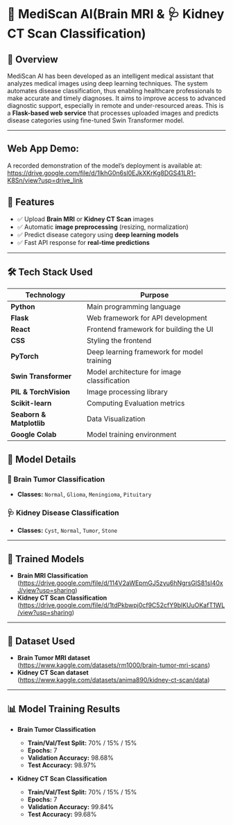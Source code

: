 # 🧠 MediScan AI(Brain MRI & 🩺 Kidney CT Scan Classification)

## 🚀 Overview
MediScan AI has been developed as an intelligent medical assistant that analyzes medical images using deep learning techniques. The system automates disease classification, thus enabling healthcare professionals to make accurate and timely diagnoses. It aims to improve access to advanced diagnostic support, especially in remote and under-resourced areas. This is a **Flask-based web service** that processes uploaded images and predicts disease categories using fine-tuned Swin Transformer model.

---
## Web App Demo: 
A recorded demonstration of the model’s deployment is available at: https://drive.google.com/file/d/1lkhG0n6sl0EJkXKrKg8DGS41LR1-K8Sn/view?usp=drive_link
## 🌟 Features
- ✅ Upload **Brain MRI** or **Kidney CT Scan** images
- ✅ Automatic **image preprocessing** (resizing, normalization)
- ✅ Predict disease category using **deep learning models**
- ✅ Fast API response for **real-time predictions**

---

## 🛠️ Tech Stack Used  

| Technology           | Purpose                                      |
|--------------------  |----------------------------------------------|
| **Python**           | Main programming language                   |
| **Flask**            | Web framework for API development           |
| **React**            | Frontend framework for building the UI      |
| **CSS**              | Styling the frontend                        |
| **PyTorch**          | Deep learning framework for model training  |
| **Swin Transformer** | Model architecture for image classification |
| **PIL & TorchVision**| Image processing library                    |
| **Scikit-learn**| Computing Evaluation metrics        |
| **Seaborn & Matplotlib**| Data Visualization     |
| **Google Colab**  | Model training environment                  |


## 🔬 Model Details
### **🧠 Brain Tumor Classification**
- **Classes:** `Normal`, `Glioma`, `Meningioma`, `Pituitary`

### **🩺 Kidney Disease Classification**
- **Classes:** `Cyst`, `Normal`, `Tumor`, `Stone`

---

## 📂 Trained Models
- **Brain MRI Classification** (https://drive.google.com/file/d/114V2aWEpmGJ5zyu6hNgrsGlS81sI40xJ/view?usp=sharing)
- **Kidney CT Scan Classification** (https://drive.google.com/file/d/1tdPkbwpj0cf9C52cfY9blKUuOKafT1WL/view?usp=sharing)

---

## 📂 Dataset Used
- **Brain Tumor MRI dataset** (https://www.kaggle.com/datasets/rm1000/brain-tumor-mri-scans)
- **Kidney CT Scan dataset** (https://www.kaggle.com/datasets/anima890/kidney-ct-scan/data)

---
## 📊 Model Training Results
- **Brain Tumor Classification**
  - **Train/Val/Test Split:** 70% / 15% / 15%
  - **Epochs:** 7
  - **Validation Accuracy:** 98.68%
  - **Test Accuracy:** 98.97%

- **Kidney CT Scan Classification**
  - **Train/Val/Test Split:** 70% / 15% / 15%
  - **Epochs:** 7
  - **Validation Accuracy:** 99.84%
  - **Test Accuracy:** 99.68%






  

 
